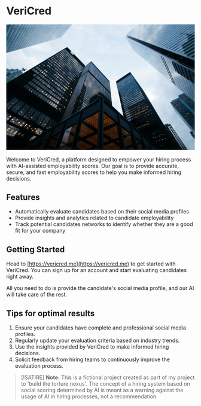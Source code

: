 
# VeriCred

<!-- Image -->
![VeriCred](/public/office.jpg)

Welcome to VeriCred, a platform designed to empower your hiring process with AI-assisted employability scores. Our goal is to provide accurate, secure, and fast employability scores to help you make informed hiring decisions.

## Features

- Automatically evaluate candidates based on their social media profiles
- Provide insights and analytics related to candidate employability
- Track potential candidates networks to identify whether they are a good fit for your company

## Getting Started

Head to [https://vericred.me](https://vericred.me) to get started with VeriCred. You can sign up for an account and start evaluating candidates right away.

All you need to do is provide the candidate's social media profile, and our AI will take care of the rest.

## Tips for optimal results

1. Ensure your candidates have complete and professional social media profiles.
2. Regularly update your evaluation criteria based on industry trends.
3. Use the insights provided by VeriCred to make informed hiring decisions.
4. Solicit feedback from hiring teams to continuously improve the evaluation process.

> [!SATIRE]
> **Note:** This is a fictional project created as part of my project to 'build the torture nexus'. The concept of a hiring system based on social scoring determined by AI is meant as a warning against the usage of AI in hiring processes, not a recommendation.
